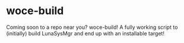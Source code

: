 woce-build
==========

Coming soon to a repo near you?  woce-build!  A fully working script to (initially) build LunaSysMgr and end up with an installable target!
